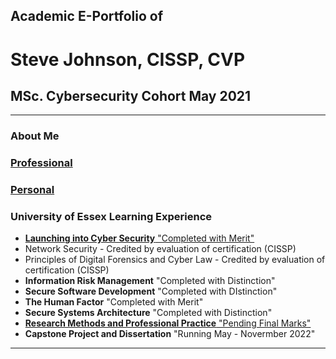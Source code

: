 ## Academic E-Portfolio of   

# Steve Johnson, CISSP, CVP       

## MSc. Cybersecurity Cohort May 2021

---

### About Me

### [Professional](https://crypto61.github.io/eportfolio/Professional)

### [Personal](https://crypto61.github.io/eportfolio/personal) 

### University of Essex Learning Experience

*   [**Launching into Cyber Security** "Completed with Merit"](https://crypto61.github.io/eportfolio/LCYS)
*   Network Security - Credited by evaluation of certification (CISSP)
*   Principles of Digital Forensics and Cyber Law - Credited by evaluation of certification (CISSP)
*   **Information Risk Management** "Completed with Distinction" 
*   **Secure Software Development** "Completed with DIstinction"
*   **The Human Factor** "Completed with Merit"
*   **Secure Systems Architecture** "Completed with Distinction"
*   [**Research Methods and Professional Practice** "Pending Final Marks"](https://crypto61.github.io/eportfolio/RMPP)
*   **Capstone Project and Dissertation** "Running May - Novermber 2022"

---
